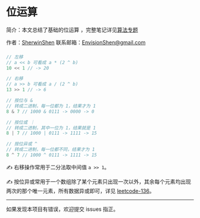 # 位运算

简介：本文总结了基础的位运算 ，完整笔记详见[算法专题](https://github.com/MrEnvision/LeetCode_JS)        

作者：[SherwinShen](https://github.com/MrEnvision)          联系邮箱：[EnvisionShen@gmail.com](mailto:EnvisionShen@gmail.com)

### 

```javascript
// 左移
// a << b 可看成 a * (2 ^ b) 
10 << 1 // -> 20

// 右移
// a >> b 可看成 a / (2 ^ b)
13 >> 1 // -> 6

// 按位与 &
// 转成二进制，每一位都为 1，结果才为 1
8 & 7 // 1000 & 0111 -> 0000 -> 0

// 按位或 ｜
// 转成二进制，其中一位为 1，结果就是 1
8 | 7 // 1000 | 0111 -> 1111 -> 15

// 按位异或 ^
// 转成二进制，每一位都不同，结果才为 1
8 ^ 7 // 1000 ^ 0111 -> 1111 -> 15
```

✍️ 右移操作常用于二分法取中间值 `a >> 1`。

✍️  按位异或常用于一个数组除了某个元素只出现一次以外，其余每个元素均出现两次的那个唯一元素，所有数据异或即可，详见 [leetcode-136](https://leetcode-cn.com/problems/single-number/)。



------

如果发现本项目有错误，欢迎提交 issues 指正。